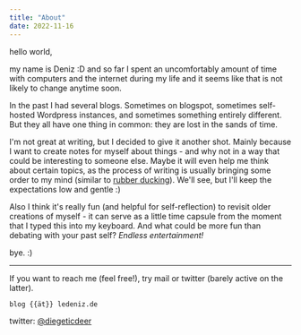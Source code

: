 ```yaml
---
title: "About"
date: 2022-11-16
---
```


hello world,

my name is Deniz :D and so far I spent an uncomfortably amount of time with computers and the internet during my life and it seems like that is not likely to change anytime soon.

In the past I had several blogs. Sometimes on blogspot, sometimes self-hosted Wordpress instances, and sometimes something entirely different. But they all have one thing in common: they are lost in the sands of time. 

I'm not great at writing, but I decided to give it another shot. Mainly because I want to create notes for myself about things - and why not in a way that could be interesting to someone else. Maybe it will even help me think about certain topics, as the process of writing is usually bringing some order to my mind (similar to [rubber ducking](https://en.wikipedia.org/wiki/Rubber_duck_debugging)). We'll see, but I'll keep the expectations low and gentle :) 

Also I think it's really fun (and helpful for self-reflection) to revisit older creations of myself - it can serve as a little time capsule from the moment that I typed this into my keyboard. And what could be more fun than debating with your past self? *Endless entertainment!*

bye. :)

---

If you want to reach me (feel free!), try mail or twitter (barely active on the latter).

`blog {{ät}} ledeniz.de`

twitter: [@diegeticdeer](https://twitter.com/diegeticdeer)


